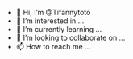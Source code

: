 - 👋 Hi, I’m @Tifannytoto
- 👀 I’m interested in ...
- 🌱 I’m currently learning ...
- 💞️ I’m looking to collaborate on ...
- 📫 How to reach me ...

<!---
Tifannytoto/Tifannytoto is a ✨ special ✨ repository because its `README.md` (this file) appears on your GitHub profile.
You can click the Preview link to take a look at your changes.
--->
